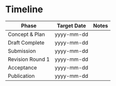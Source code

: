 # Timeline

| Phase | Target Date | Notes |
|-------|--------------|-------|
| Concept & Plan | yyyy-mm-dd | |
| Draft Complete | yyyy-mm-dd | |
| Submission | yyyy-mm-dd | |
| Revision Round 1 | yyyy-mm-dd | |
| Acceptance | yyyy-mm-dd | |
| Publication | yyyy-mm-dd | |
